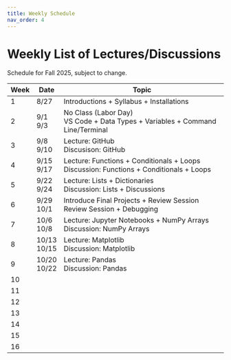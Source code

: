 ```yaml
---
title: Weekly Schedule     
nav_order: 4                    
---
```


# Weekly List of Lectures/Discussions
Schedule for Fall 2025, subject to change. 

| Week | Date | Topic | 
|------|------|-------|
| 1 | 8/27 | Introductions + Syllabus + Installations |
| 2 | 9/1<br> 9/3 | No Class (Labor Day)<br> VS Code + Data Types + Variables + Command Line/Terminal | 
| 3 | 9/8<br> 9/10 | Lecture: GitHub<br> Discusison: GitHub |
| 4 | 9/15<br> 9/17 | Lecture: Functions + Conditionals + Loops<br> Discussion: Functions + Conditionals + Loops |  
| 5 | 9/22<br> 9/24 | Lecture: Lists + Dictionaries<br> Discussion: Lists + Discussions | 
| 6 | 9/29<br> 10/1 | Introduce Final Projects + Review Session<br> Review Session + Debugging | 
| 7 | 10/6<br> 10/8 | Lecture: Jupyter Notebooks + NumPy Arrays<br> Discussion: NumPy Arrays |
| 8 | 10/13<br> 10/15 | Lecture: Matplotlib<br> Discussion: Matplotlib |
| 9 | 10/20<br> 10/22 | Lecture: Pandas<br> Discussion: Pandas |
| 10 | | |
| 11 | | |
| 12 | | |
| 13 | | | 
| 14 | | | 
| 15 | | |
| 16 | | | 
